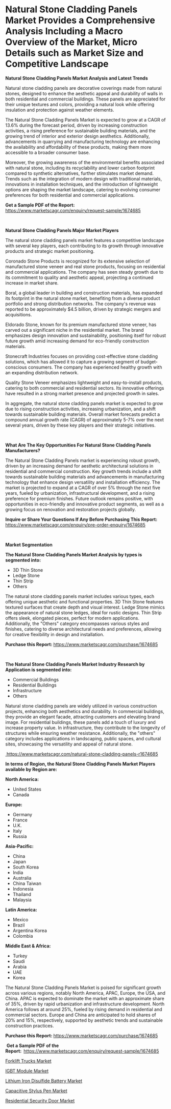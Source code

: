 <p><h1>Natural Stone Cladding Panels Market Provides a Comprehensive Analysis Including a Macro Overview of the Market, Micro Details such as Market Size and Competitive Landscape</h1></p><p><strong>Natural Stone Cladding Panels Market Analysis and Latest Trends</strong></p>
<p><p>Natural stone cladding panels are decorative coverings made from natural stones, designed to enhance the aesthetic appeal and durability of walls in both residential and commercial buildings. These panels are appreciated for their unique textures and colors, providing a natural look while offering insulation and protection against weather elements. </p><p>The Natural Stone Cladding Panels Market is expected to grow at a CAGR of 13.6% during the forecast period, driven by increasing construction activities, a rising preference for sustainable building materials, and the growing trend of interior and exterior design aesthetics. Additionally, advancements in quarrying and manufacturing technology are enhancing the availability and affordability of these products, making them more accessible to a broader consumer base. </p><p>Moreover, the growing awareness of the environmental benefits associated with natural stone, including its recyclability and lower carbon footprint compared to synthetic alternatives, further stimulates market demand. Trends such as the integration of modern design with traditional materials, innovations in installation techniques, and the introduction of lightweight options are shaping the market landscape, catering to evolving consumer preferences for both residential and commercial applications.</p></p>
<p><strong>Get a Sample PDF of the Report:&nbsp;</strong> <a href="https://www.marketscagr.com/enquiry/request-sample/1674685?utm_campaign=1474&utm_medium=2&utm_source=Github&utm_content=ia&utm_term=10102024&utm_id=natural-stone-cladding-panels">https://www.marketscagr.com/enquiry/request-sample/1674685</a></p>
<p>&nbsp;</p>
<p><strong>Natural Stone Cladding Panels Major Market Players</strong></p>
<p><p>The natural stone cladding panels market features a competitive landscape with several key players, each contributing to its growth through innovative products and strategic market positioning. </p><p>Coronado Stone Products is recognized for its extensive selection of manufactured stone veneer and real stone products, focusing on residential and commercial applications. The company has seen steady growth due to its commitment to quality and aesthetic appeal, projecting a continued increase in market share.</p><p>Boral, a global leader in building and construction materials, has expanded its footprint in the natural stone market, benefiting from a diverse product portfolio and strong distribution networks. The company's revenue was reported to be approximately $4.5 billion, driven by strategic mergers and acquisitions.</p><p>Eldorado Stone, known for its premium manufactured stone veneer, has carved out a significant niche in the residential market. The brand emphasizes design innovation and sustainability, positioning itself for robust future growth amid increasing demand for eco-friendly construction materials.</p><p>Stonecraft Industries focuses on providing cost-effective stone cladding solutions, which has allowed it to capture a growing segment of budget-conscious consumers. The company has experienced healthy growth with an expanding distribution network.</p><p>Quality Stone Veneer emphasizes lightweight and easy-to-install products, catering to both commercial and residential sectors. Its innovative offerings have resulted in a strong market presence and projected growth in sales.</p><p>In aggregate, the natural stone cladding panels market is expected to grow due to rising construction activities, increasing urbanization, and a shift towards sustainable building materials. Overall market forecasts predict a compound annual growth rate (CAGR) of approximately 5-7% over the next several years, driven by these key players and their strategic initiatives.</p></p>
<p>&nbsp;</p>
<p><strong>What Are The Key Opportunities For Natural Stone Cladding Panels Manufacturers?</strong></p>
<p><p>The Natural Stone Cladding Panels market is experiencing robust growth, driven by an increasing demand for aesthetic architectural solutions in residential and commercial construction. Key growth trends include a shift towards sustainable building materials and advancements in manufacturing technology that enhance design versatility and installation efficiency. The market is projected to expand at a CAGR of over 5% through the next five years, fueled by urbanization, infrastructural development, and a rising preference for premium finishes. Future outlook remains positive, with opportunities in eco-friendly and innovative product segments, as well as a growing focus on renovation and restoration projects globally.</p></p>
<p><strong>Inquire or Share Your Questions If Any Before Purchasing This Report:</strong> <a href="https://www.marketscagr.com/enquiry/pre-order-enquiry/1674685?utm_campaign=1474&utm_medium=2&utm_source=Github&utm_content=ia&utm_term=10102024&utm_id=natural-stone-cladding-panels">https://www.marketscagr.com/enquiry/pre-order-enquiry/1674685</a></p>
<p>&nbsp;</p>
<p><strong>Market Segmentation</strong></p>
<p><strong>The Natural Stone Cladding Panels Market Analysis by types is segmented into:</strong></p>
<p><ul><li>3D Thin Stone</li><li>Ledge Stone</li><li>Thin Strip</li><li>Others</li></ul></p>
<p><p>The natural stone cladding panels market includes various types, each offering unique aesthetic and functional properties. 3D Thin Stone features textured surfaces that create depth and visual interest. Ledge Stone mimics the appearance of natural stone ledges, ideal for rustic designs. Thin Strip offers sleek, elongated pieces, perfect for modern applications. Additionally, the "Others" category encompasses various styles and finishes, catering to diverse architectural needs and preferences, allowing for creative flexibility in design and installation.</p></p>
<p><strong>Purchase this Report:&nbsp;</strong><a href="https://www.marketscagr.com/purchase/1674685?utm_campaign=1474&utm_medium=2&utm_source=Github&utm_content=ia&utm_term=10102024&utm_id=natural-stone-cladding-panels">https://www.marketscagr.com/purchase/1674685</a></p>
<p>&nbsp;</p>
<p><strong>The Natural Stone Cladding Panels Market Industry Research by Application is segmented into:</strong></p>
<p><ul><li>Commercial Buildings</li><li>Residential Buildings</li><li>Infrastructure</li><li>Others</li></ul></p>
<p><p>Natural stone cladding panels are widely utilized in various construction projects, enhancing both aesthetics and durability. In commercial buildings, they provide an elegant facade, attracting customers and elevating brand image. For residential buildings, these panels add a touch of luxury and increase property value. In infrastructure, they contribute to the longevity of structures while ensuring weather resistance. Additionally, the "others" category includes applications in landscaping, public spaces, and cultural sites, showcasing the versatility and appeal of natural stone.</p></p>
<p><a href="https://www.marketscagr.com/natural-stone-cladding-panels-r1674685?utm_campaign=1474&utm_medium=2&utm_source=Github&utm_content=ia&utm_term=10102024&utm_id=natural-stone-cladding-panels">&nbsp;https://www.marketscagr.com/natural-stone-cladding-panels-r1674685</a></p>
<p><strong>In terms of Region, the Natural Stone Cladding Panels Market Players available by Region are:</strong></p>
<p>
    <p> <strong> North America: </strong>
        <ul>
            <li>United States</li>
            <li>Canada</li>
        </ul>
        </p> 
    <p> <strong> Europe: </strong>
        <ul>
            <li>Germany</li>
            <li>France</li>
            <li>U.K.</li>
            <li>Italy</li>
            <li>Russia</li>
        </ul>
        </p> 
    <p> <strong> Asia-Pacific: </strong>
        <ul>
            <li>China</li>
            <li>Japan</li>
            <li>South Korea</li>
            <li>India</li>
            <li>Australia</li>
            <li>China Taiwan</li>
            <li>Indonesia</li>
            <li>Thailand</li>
            <li>Malaysia</li>
        </ul>
        </p> 
    <p> <strong> Latin America: </strong>
        <ul>
            <li>Mexico</li>
            <li>Brazil</li>
            <li>Argentina Korea</li>
            <li>Colombia</li>
        </ul>
        </p> 
    <p> <strong> Middle East & Africa: </strong>
        <ul>
            <li>Turkey</li>
            <li>Saudi</li>
            <li>Arabia</li>
            <li>UAE</li>
            <li>Korea</li>
        </ul>
    </p>
    </p>
<p><p>The Natural Stone Cladding Panels Market is poised for significant growth across various regions, notably North America, APAC, Europe, the USA, and China. APAC is expected to dominate the market with an approximate share of 35%, driven by rapid urbanization and infrastructure development. North America follows at around 25%, fueled by rising demand in residential and commercial sectors. Europe and China are anticipated to hold shares of 20% and 15%, respectively, supported by aesthetic trends and sustainable construction practices.</p></p>
<p><strong>Purchase this Report: </strong><a href="https://www.marketscagr.com/purchase/1674685?utm_campaign=1474&utm_medium=2&utm_source=Github&utm_content=ia&utm_term=10102024&utm_id=natural-stone-cladding-panels">https://www.marketscagr.com/purchase/1674685</a></p>
<p>&nbsp;<strong>Get a Sample PDF of the Report:&nbsp;&nbsp;</strong><a href="https://www.marketscagr.com/enquiry/request-sample/1674685?utm_campaign=1474&utm_medium=2&utm_source=Github&utm_content=ia&utm_term=10102024&utm_id=natural-stone-cladding-panels">https://www.marketscagr.com/enquiry/request-sample/1674685</a></p>
<p><strong></strong></p>
<p><p><a href="https://www.linkedin.com/pulse/forklift-trucks-market-investigation-industry-evolution-forecast-oaoyc?utm_campaign=1474&utm_medium=2&utm_source=Github&utm_content=ia&utm_term=10102024&utm_id=natural-stone-cladding-panels">Forklift Trucks Market</a></p><p><a href="https://www.linkedin.com/pulse/market-leaders-laggards-global-igbt-module-trends-forecast-y74uc?utm_campaign=1474&utm_medium=2&utm_source=Github&utm_content=ia&utm_term=10102024&utm_id=natural-stone-cladding-panels">IGBT Module Market</a></p><p><a href="https://www.linkedin.com/pulse/emerging-opportunities-challenges-global-lithium-iron-7f1we?utm_campaign=1474&utm_medium=2&utm_source=Github&utm_content=ia&utm_term=10102024&utm_id=natural-stone-cladding-panels">Lithium Iron Disulfide Battery Market</a></p><p><a href="https://www.linkedin.com/pulse/market-forecast-global-capacitive-stylus-pen-trends-8drgc?utm_campaign=1474&utm_medium=2&utm_source=Github&utm_content=ia&utm_term=10102024&utm_id=natural-stone-cladding-panels">Capacitive Stylus Pen Market</a></p><p><a href="https://www.linkedin.com/pulse/residential-security-door-spectrum-usage-patterns-sector-peuxe?utm_campaign=1474&utm_medium=2&utm_source=Github&utm_content=ia&utm_term=10102024&utm_id=natural-stone-cladding-panels">Residential Security Door Market</a></p></p>